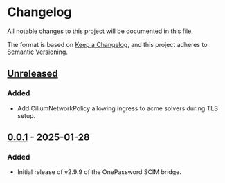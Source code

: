 # Changelog

All notable changes to this project will be documented in this file.

The format is based on [Keep a Changelog](https://keepachangelog.com/en/1.0.0/),
and this project adheres to [Semantic Versioning](https://semver.org/spec/v2.0.0.html).

## [Unreleased]

### Added

- Add CiliumNetworkPolicy allowing ingress to acme solvers during TLS setup.

## [0.0.1] - 2025-01-28

### Added

- Initial release of v2.9.9 of the OnePassword SCIM bridge.

[Unreleased]: https://github.com/giantswarm/onepassword-scim-bridge-app/compare/v0.0.1...HEAD
[0.0.1]: https://github.com/giantswarm/onepassword-scim-bridge-app/releases/tag/v0.0.1
